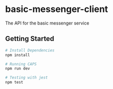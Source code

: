 # basic-messenger-client
The API for the basic messenger service

## Getting Started

```Bash
# Install Dependencies
npm install

# Running CAPS
npm run dev

# Testing with jest
npm test
```
